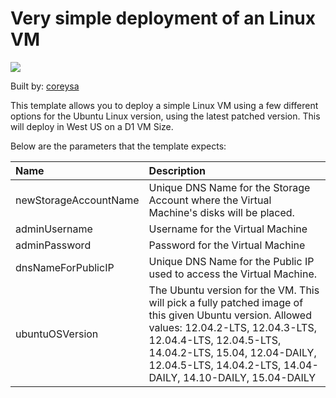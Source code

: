 # Very simple deployment of an Linux VM

<a href="https://deploy.azure.com/?repository=https://github.com/Azure/azure-quickstart-templates/tree/master/101-simple-linux-vm" target="_blank">
    <img src="http://azuredeploy.net/deploybutton.png"/>
</a>

Built by: [coreysa](https://github.com/coreysa)

This template allows you to deploy a simple Linux VM using a few different options for the Ubuntu Linux version, using the latest patched version. This will deploy in West US on a D1 VM Size.

Below are the parameters that the template expects: 

| Name   | Description    |
|:--- |:---|
| newStorageAccountName  | Unique DNS Name for the Storage Account where the Virtual Machine's disks will be placed. |
| adminUsername  | Username for the Virtual Machine  |
| adminPassword  | Password for the Virtual Machine  |
| dnsNameForPublicIP  | Unique DNS Name for the Public IP used to access the Virtual Machine. |
| ubuntuOSVersion  | The Ubuntu version for the VM. This will pick a fully patched image of this given Ubuntu version. Allowed values: 12.04.2-LTS, 12.04.3-LTS, 12.04.4-LTS, 12.04.5-LTS, 14.04.2-LTS, 15.04, 12.04-DAILY, 12.04.5-LTS, 14.04.2-LTS, 14.04-DAILY, 14.10-DAILY, 15.04-DAILY |
